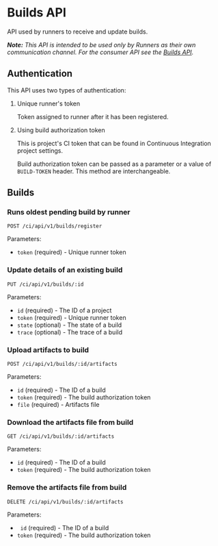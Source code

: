 # Builds API

API used by runners to receive and update builds.

_**Note:** This API is intended to be used only by Runners as their own
communication channel. For the consumer API see the
[Builds API](../../api/builds.md)._

## Authentication

This API uses two types of authentication:

1.   Unique runner's token

     Token assigned to runner after it has been registered.

2.   Using build authorization token

     This is project's CI token that can be found in Continuous Integration
     project settings.

     Build authorization token can be passed as a parameter or a value of
     `BUILD-TOKEN` header. This method are interchangeable.

## Builds

### Runs oldest pending build by runner

    POST /ci/api/v1/builds/register

Parameters:

  * `token` (required) - Unique runner token


### Update details of an existing build

    PUT /ci/api/v1/builds/:id

Parameters:

  * `id` (required) - The ID of a project
  * `token` (required) - Unique runner token
  * `state` (optional) - The state of a build
  * `trace` (optional) - The trace of a build

### Upload artifacts to build

    POST /ci/api/v1/builds/:id/artifacts

Parameters:

  * `id` (required) - The ID of a build
  * `token` (required) - The build authorization token
  * `file` (required) - Artifacts file

### Download the artifacts file from build

    GET /ci/api/v1/builds/:id/artifacts

Parameters:

  * `id` (required) - The ID of a build
  * `token` (required) - The build authorization token

### Remove the artifacts file from build

    DELETE /ci/api/v1/builds/:id/artifacts

Parameters:

  * ` id` (required) - The ID of a build
  * `token` (required) - The build authorization token
